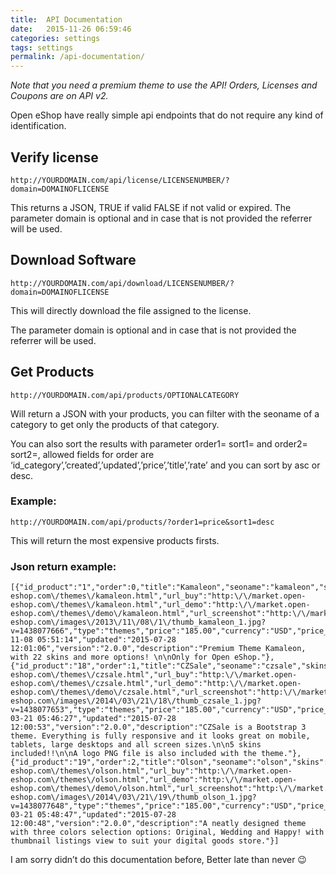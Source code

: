 ```yaml
---
title:  API Documentation 
date:   2015-11-26 06:59:46
categories: settings
tags: settings
permalink: /api-documentation/
---
```

_Note that you need a premium theme to use the API! Orders, Licenses and Coupons are on API v2._

Open eShop have really simple api endpoints that do not require any kind of identification.

## Verify license

    http://YOURDOMAIN.com/api/license/LICENSENUMBER/?domain=DOMAINOFLICENSE

This returns a JSON, TRUE if valid FALSE if not valid or expired.
The parameter domain is optional and in case that is not provided the referrer will be used.

## Download Software

    http://YOURDOMAIN.com/api/download/LICENSENUMBER/?domain=DOMAINOFLICENSE

This will directly download the file assigned to the license.

The parameter domain is optional and in case that is not provided the referrer will be used.

## Get Products

    http://YOURDOMAIN.com/api/products/OPTIONALCATEGORY

Will return a JSON with your products, you can filter with the seoname of a category to get only the products of that category.

You can also sort the results with parameter order1= sort1= and order2= sort2=, allowed fields for order are ‘id_category’,’created’,’updated’,’price’,’title’,’rate’ and you can sort by asc or desc.

### Example:

    http://YOURDOMAIN.com/api/products/?order1=price&sort1=desc

This will return the most expensive products firsts.

### Json return example:

    [{"id_product":"1","order":0,"title":"Kamaleon","seoname":"kamaleon","skins":"amelia,cerulean,cosmo,cyborg,flatly,journal,readable,simplex,slate,spacelab,united,yeti,bootstrap,cupid,lumen,darkly,shamrock,pinkiepie,superhero,sandstone,paper,oc","url_more":"http:\/\/market.open-eshop.com\/themes\/kamaleon.html","url_buy":"http:\/\/market.open-eshop.com\/themes\/kamaleon.html","url_demo":"http:\/\/market.open-eshop.com\/themes\/demo\/kamaleon.html","url_screenshot":"http:\/\/market.open-eshop.com\/images\/2013\/11\/08\/1\/thumb_kamaleon_1.jpg?v=1438077666","type":"themes","price":"185.00","currency":"USD","price_offer":null,"offer_valid":null,"rate":"5.00","created":"2013-11-08 05:51:14","updated":"2015-07-28 12:01:06","version":"2.0.0","description":"Premium Theme Kamaleon, with 22 skins and more options! \n\nOnly for Open eShop."},{"id_product":"18","order":1,"title":"CZSale","seoname":"czsale","skins":"original,cosmo,cyborg,readable,superhero,paper,sandstone","url_more":"http:\/\/market.open-eshop.com\/themes\/czsale.html","url_buy":"http:\/\/market.open-eshop.com\/themes\/czsale.html","url_demo":"http:\/\/market.open-eshop.com\/themes\/demo\/czsale.html","url_screenshot":"http:\/\/market.open-eshop.com\/images\/2014\/03\/21\/18\/thumb_czsale_1.jpg?v=1438077653","type":"themes","price":"185.00","currency":"USD","price_offer":null,"offer_valid":null,"rate":null,"created":"2014-03-21 05:46:27","updated":"2015-07-28 12:00:53","version":"2.0.0","description":"CZSale is a Bootstrap 3 theme. Everything is fully responsive and it looks great on mobile, tablets, large desktops and all screen sizes.\n\n5 skins included!!\n\nA logo PNG file is also included with the theme."},{"id_product":"19","order":2,"title":"Olson","seoname":"olson","skins":"original,wedding,happy","url_more":"http:\/\/market.open-eshop.com\/themes\/olson.html","url_buy":"http:\/\/market.open-eshop.com\/themes\/olson.html","url_demo":"http:\/\/market.open-eshop.com\/themes\/demo\/olson.html","url_screenshot":"http:\/\/market.open-eshop.com\/images\/2014\/03\/21\/19\/thumb_olson_1.jpg?v=1438077648","type":"themes","price":"185.00","currency":"USD","price_offer":null,"offer_valid":null,"rate":null,"created":"2014-03-21 05:48:47","updated":"2015-07-28 12:00:48","version":"2.0.0","description":"A neatly designed theme with three colors selection options: Original, Wedding and Happy! with thumbnail listings view to suit your digital goods store."}]

I am sorry didn’t do this documentation before, Better late than never 😉









